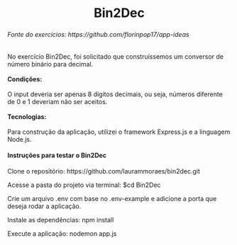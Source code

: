 

<h1 align="center">Bin2Dec</h1>

###

<h6 align="left">Fonte do exercícios: https://github.com/florinpop17/app-ideas</h6>

###

<p align="left">No exercício Bin2Dec, foi solicitado que construíssemos um conversor de número binário para decimal. <br><br><b>Condições:</b> <br><br>O input deveria ser apenas 8 dígitos decimais, ou seja, números diferente de 0 e 1 deveriam não ser aceitos. <br><br><b>Tecnologias:</b> <br><br>Para construção da aplicação, utilizei o framework Express.js e a linguagem Node.js.</p>

<h4 align="left"><b> Instruções para testar o Bin2Dec</b> </h4>

<p align="left">Clone o repositório: https://github.com/laurammoraes/bin2dec.git </p>
<p align="left">Acesse a pasta do projeto via terminal: $cd Bin2Dec </p>
<p align="left">Crie um arquivo .env com base no .env-example e adicione a porta que deseja rodar a aplicação.</p>
<p align="left">Instale as dependências: npm install</p>
<p align="left">Execute a aplicação: nodemon app.js</p>

###